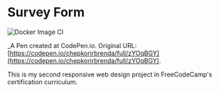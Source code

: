 # Survey Form
![Docker Image CI](https://github.com/ChepkorirBrenda/freecodecamp-survey-form/workflows/Docker%20Image%20CI/badge.svg?branch=master)

 _A Pen created at CodePen.io. Original URL: [https://codepen.io/chepkorirbrenda/full/zYOqBGY](https://codepen.io/chepkorirbrenda/full/zYOqBGY).

This is my second responsive web design project in FreeCodeCamp's certification curriculum.
